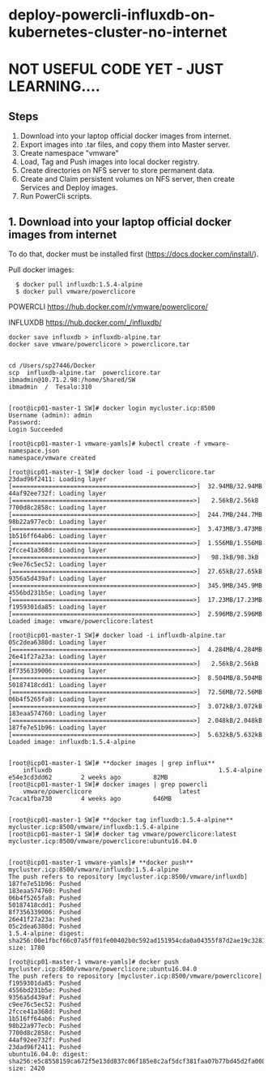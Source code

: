 # deploy-powercli-influxdb-on-kubernetes-cluster-no-internet

# NOT USEFUL CODE YET - JUST LEARNING....

## Steps
1. Download into your laptop official docker images from internet.
2. Export images into .tar files, and copy them into Master server.
3. Create namespace "vmware"
4. Load, Tag and Push images into local docker registry.
5. Create directories on NFS server to store permanent data.
6. Create and Claim persistent volumes on NFS server, then create Services and Deploy images.
7. Run PowerCli scripts.


## 1. Download into your laptop official docker images from internet
To do that, docker must be installed first (https://docs.docker.com/install/).

Pull docker images:
```
  $ docker pull influxdb:1.5.4-alpine
  $ docker pull vmware/powerclicore
```

POWERCLI
https://hub.docker.com/r/vmware/powerclicore/

INFLUXDB
https://hub.docker.com/_/influxdb/


```
docker save influxdb > influxdb-alpine.tar
docker save vmware/powerclicore > powerclicore.tar


cd /Users/sp27446/Docker
scp  influxdb-alpine.tar  powerclicore.tar  ibmadmin@10.71.2.98:/home/Shared/SW
ibmadmin  /  Tesalo:310


[root@icp01-master-1 SW]# docker login mycluster.icp:8500
Username (admin): admin
Password:
Login Succeeded

[root@icp01-master-1 vmware-yamls]# kubectl create -f vmware-namespace.json
namespace/vmware created

[root@icp01-master-1 SW]# docker load -i powerclicore.tar
23dad96f2411: Loading layer [==================================================>]  32.94MB/32.94MB
44af92ee732f: Loading layer [==================================================>]   2.56kB/2.56kB
7700d8c2858c: Loading layer [==================================================>]  244.7MB/244.7MB
98b22a977ecb: Loading layer [==================================================>]  3.473MB/3.473MB
1b516ff64ab6: Loading layer [==================================================>]  1.556MB/1.556MB
2fcce41a368d: Loading layer [==================================================>]   98.3kB/98.3kB
c9ee76c5ec52: Loading layer [==================================================>]  27.65kB/27.65kB
9356a5d439af: Loading layer [==================================================>]  345.9MB/345.9MB
4556bd231b5e: Loading layer [==================================================>]  17.23MB/17.23MB
f1959301da85: Loading layer [==================================================>]  2.596MB/2.596MB
Loaded image: vmware/powerclicore:latest

[root@icp01-master-1 SW]# docker load -i influxdb-alpine.tar
05c2dea6380d: Loading layer [==================================================>]  4.284MB/4.284MB
26e41f27a23a: Loading layer [==================================================>]   2.56kB/2.56kB
8f7356339006: Loading layer [==================================================>]  8.504MB/8.504MB
50187418cdd1: Loading layer [==================================================>]  72.56MB/72.56MB
06b4f5265fa8: Loading layer [==================================================>]  3.072kB/3.072kB
183eaa574760: Loading layer [==================================================>]  2.048kB/2.048kB
187fe7e51b96: Loading layer [==================================================>]  5.632kB/5.632kB
Loaded image: influxdb:1.5.4-alpine


[root@icp01-master-1 SW]# **docker images | grep influx**
	influxdb                                              1.5.4-alpine            e54e3cd3dd62        2 weeks ago         82MB
[root@icp01-master-1 SW]# docker images | grep powercli
	vmware/powerclicore                        latest                      7caca1fba730        4 weeks ago         646MB


[root@icp01-master-1 SW]# **docker tag influxdb:1.5.4-alpine** mycluster.icp:8500/vmware/influxdb:1.5.4-alpine
[root@icp01-master-1 SW]# docker tag vmware/powerclicore:latest mycluster.icp:8500/vmware/powerclicore:ubuntu16.04.0


[root@icp01-master-1 vmware-yamls]# **docker push** mycluster.icp:8500/vmware/influxdb:1.5.4-alpine
The push refers to repository [mycluster.icp:8500/vmware/influxdb]
187fe7e51b96: Pushed
183eaa574760: Pushed
06b4f5265fa8: Pushed
50187418cdd1: Pushed
8f7356339006: Pushed
26e41f27a23a: Pushed
05c2dea6380d: Pushed
1.5.4-alpine: digest: sha256:00e1fbcf66c07a5ff01fe00402b0c592ad151954cda0a04355f87d2ae19c3281 size: 1780

[root@icp01-master-1 vmware-yamls]# docker push mycluster.icp:8500/vmware/powerclicore:ubuntu16.04.0
The push refers to repository [mycluster.icp:8500/vmware/powerclicore]
f1959301da85: Pushed
4556bd231b5e: Pushed
9356a5d439af: Pushed
c9ee76c5ec52: Pushed
2fcce41a368d: Pushed
1b516ff64ab6: Pushed
98b22a977ecb: Pushed
7700d8c2858c: Pushed
44af92ee732f: Pushed
23dad96f2411: Pushed
ubuntu16.04.0: digest: sha256:e5c8558159ca672f5e13dd837c06f185e8c2af5dcf381faa07b77bd45d2fa008 size: 2420


```
